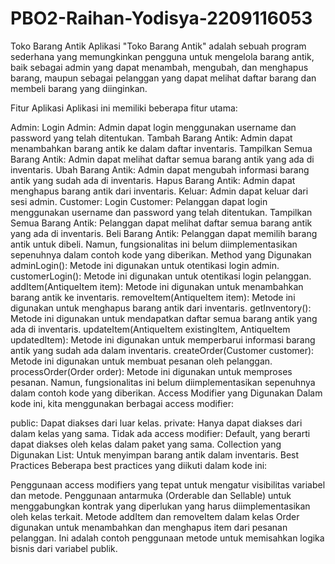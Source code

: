 # PBO2-Raihan-Yodisya-2209116053
Toko Barang Antik
Aplikasi "Toko Barang Antik" adalah sebuah program sederhana yang memungkinkan pengguna untuk mengelola barang antik, baik sebagai admin yang dapat menambah, mengubah, dan menghapus barang, maupun sebagai pelanggan yang dapat melihat daftar barang dan membeli barang yang diinginkan.

Fitur Aplikasi
Aplikasi ini memiliki beberapa fitur utama:

Admin:
Login Admin: Admin dapat login menggunakan username dan password yang telah ditentukan.
Tambah Barang Antik: Admin dapat menambahkan barang antik ke dalam daftar inventaris.
Tampilkan Semua Barang Antik: Admin dapat melihat daftar semua barang antik yang ada di inventaris.
Ubah Barang Antik: Admin dapat mengubah informasi barang antik yang sudah ada di inventaris.
Hapus Barang Antik: Admin dapat menghapus barang antik dari inventaris.
Keluar: Admin dapat keluar dari sesi admin.
Customer:
Login Customer: Pelanggan dapat login menggunakan username dan password yang telah ditentukan.
Tampilkan Semua Barang Antik: Pelanggan dapat melihat daftar semua barang antik yang ada di inventaris.
Beli Barang Antik: Pelanggan dapat memilih barang antik untuk dibeli. Namun, fungsionalitas ini belum diimplementasikan sepenuhnya dalam contoh kode yang diberikan.
Method yang Digunakan
adminLogin(): Metode ini digunakan untuk otentikasi login admin.
customerLogin(): Metode ini digunakan untuk otentikasi login pelanggan.
addItem(AntiqueItem item): Metode ini digunakan untuk menambahkan barang antik ke inventaris.
removeItem(AntiqueItem item): Metode ini digunakan untuk menghapus barang antik dari inventaris.
getInventory(): Metode ini digunakan untuk mendapatkan daftar semua barang antik yang ada di inventaris.
updateItem(AntiqueItem existingItem, AntiqueItem updatedItem): Metode ini digunakan untuk memperbarui informasi barang antik yang sudah ada dalam inventaris.
createOrder(Customer customer): Metode ini digunakan untuk membuat pesanan oleh pelanggan.
processOrder(Order order): Metode ini digunakan untuk memproses pesanan. Namun, fungsionalitas ini belum diimplementasikan sepenuhnya dalam contoh kode yang diberikan.
Access Modifier yang Digunakan
Dalam kode ini, kita menggunakan berbagai access modifier:

public: Dapat diakses dari luar kelas.
private: Hanya dapat diakses dari dalam kelas yang sama.
Tidak ada access modifier: Default, yang berarti dapat diakses oleh kelas dalam paket yang sama.
Collection yang Digunakan
List<AntiqueItem>: Untuk menyimpan barang antik dalam inventaris.
Best Practices
Beberapa best practices yang diikuti dalam kode ini:

Penggunaan access modifiers yang tepat untuk mengatur visibilitas variabel dan metode.
Penggunaan antarmuka (Orderable dan Sellable) untuk menggabungkan kontrak yang diperlukan yang harus diimplementasikan oleh kelas terkait.
Metode addItem dan removeItem dalam kelas Order digunakan untuk menambahkan dan menghapus item dari pesanan pelanggan. Ini adalah contoh penggunaan metode untuk memisahkan logika bisnis dari variabel publik.
